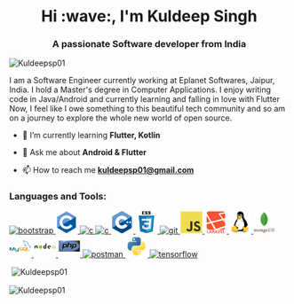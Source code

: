 <h1 align="center">Hi :wave:, I'm Kuldeep Singh</h1>
<h3 align="center">A passionate Software developer from India</h3>
<p align="left"> <img src="https://komarev.com/ghpvc/?username=Kuldeepsp01&label=Profile%20views&color=0e75b6&style=flat" alt="Kuldeepsp01" /> </p>

<p>I am a Software Engineer currently working at Eplanet Softwares, Jaipur, India. I hold a Master's degree in Computer Applications. I enjoy writing code in Java/Android and currently learning and falling in love with Flutter Now, I feel like I owe something to this beautiful tech community and so am on a journey to explore the whole new world of open source.</p>

- :seedling: I’m currently learning **Flutter, Kotlin**
 
<!-- - :male-technologist: All of my projects are available at [https://chanchal.host/](https://chanchal.host/) -->
 
- :speech_balloon: Ask me about **Android & Flutter**
 
- :mailbox: How to reach me **kuldeepsp01@gmail.com**
 
<h3 align="left">Languages and Tools:</h3>
<p align="left"> <a href="https://getbootstrap.com" target="_blank"> <img src="https://raw.githubusercontent.com/jmnote/z-icons/master/svg/java.svg" alt="bootstrap" width="40" height="40"/> </a> <a href="https://www.cprogramming.com/" target="_blank"> <img src="https://raw.githubusercontent.com/devicons/devicon/master/icons/c/c-original.svg" alt="c" width="40" height="40"/> </a> <a href="https://www.cprogramming.com/" target="_blank"> <img src="https://image.pngaaa.com/955/5042955-middle.png" alt="c" width="40" height="40"/> </a> <a href="https://developer.android.com/" target="_blank"> <img src="https://img.shields.io/badge/Android%20Studio-3DDC84.svg?style=for-the-badge&logo=android-studio&logoColor=white" alt="c" width="40" height="40"/> </a> <a href="https://www.w3schools.com/cpp/" target="_blank"> <img src="https://raw.githubusercontent.com/devicons/devicon/master/icons/cplusplus/cplusplus-original.svg" alt="cplusplus" width="40" height="40"/> </a> <a href="https://www.w3schools.com/css/" target="_blank"> <img src="https://raw.githubusercontent.com/devicons/devicon/master/icons/css3/css3-original-wordmark.svg" alt="css3" width="40" height="40"/> </a> <a href="https://git-scm.com/" target="_blank"> <img src="https://www.vectorlogo.zone/logos/git-scm/git-scm-icon.svg" alt="git" width="40" height="40"/> </a>  <a href="https://developer.mozilla.org/en-US/docs/Web/JavaScript" target="_blank"> <img src="https://raw.githubusercontent.com/devicons/devicon/master/icons/javascript/javascript-original.svg" alt="javascript" width="40" height="40"/> </a> <a href="https://laravel.com/" target="_blank"> <img src="https://raw.githubusercontent.com/devicons/devicon/master/icons/laravel/laravel-plain-wordmark.svg" alt="laravel" width="40" height="40"/> </a> <a href="https://www.linux.org/" target="_blank"> <img src="https://raw.githubusercontent.com/devicons/devicon/master/icons/linux/linux-original.svg" alt="linux" width="40" height="40"/> </a> <a href="https://www.mongodb.com/" target="_blank"> <img src="https://raw.githubusercontent.com/devicons/devicon/master/icons/mongodb/mongodb-original-wordmark.svg" alt="mongodb" width="40" height="40"/> </a> <a href="https://www.mysql.com/" target="_blank"> <img src="https://raw.githubusercontent.com/devicons/devicon/master/icons/mysql/mysql-original-wordmark.svg" alt="mysql" width="40" height="40"/> </a> <a href="https://nodejs.org" target="_blank"> <img src="https://raw.githubusercontent.com/devicons/devicon/master/icons/nodejs/nodejs-original-wordmark.svg" alt="nodejs" width="40" height="40"/> </a> <a href="https://www.php.net" target="_blank"> <img src="https://raw.githubusercontent.com/devicons/devicon/master/icons/php/php-original.svg" alt="php" width="40" height="40"/> </a> <a href="https://postman.com" target="_blank"> <img src="https://www.vectorlogo.zone/logos/getpostman/getpostman-icon.svg" alt="postman" width="40" height="40"/> </a> <a href="https://www.python.org" target="_blank"> <img src="https://raw.githubusercontent.com/devicons/devicon/master/icons/python/python-original.svg" alt="python" width="40" height="40"/> </a> <a href="https://www.tensorflow.org" target="_blank"> <img src="https://miro.medium.com/max/688/1*zR61FG9RUd6ul4ecXA_euQ.jpeg" alt="tensorflow" width="40" height="40"/> </a> </p>
<p>&nbsp;<img align="center" src="https://github-readme-stats.vercel.app/api?username=Kuldeepsp01&show_icons=true&locale=en" alt="Kuldeepsp01" /></p>
<p><img align="center" src="https://github-readme-streak-stats.herokuapp.com/?user=Kuldeepsp01&" alt="Kuldeepsp01" /></p>

